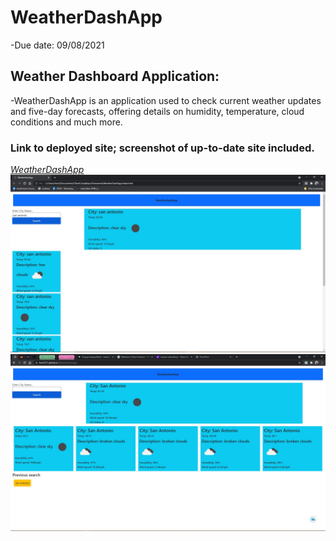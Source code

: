 # WeatherDashApp

-Due date: 09/08/2021

## Weather Dashboard Application:

-WeatherDashApp is an application used to check current weather updates and five-day forecasts, offering details on humidity, temperature, cloud conditions and much more.

### Link to deployed site; screenshot of up-to-date site included.

*[WeatherDashApp](https://fons3517.github.io/WeatherDashApp/)*
![WeatherDashApp screenshot](./WeatherDashApp.JPG)
![WeatherDashApp 2nd screenshot](/WeatherDashApp2.JPG)


